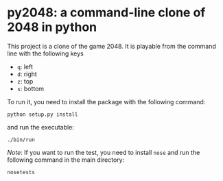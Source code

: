 # py2048: a command-line clone of 2048 in python

This project is a clone of the game 2048.
It is playable from the command line with the following keys 

* `q`: left
* `d`: right
* `z`: top
* `s`: bottom

To run it, you need to install the package with the following command:

    python setup.py install

and run the executable:

    ./bin/run

_Note_:
If you want to run the test, you need to install `nose` and run the following command in the main directory:

    nosetests

